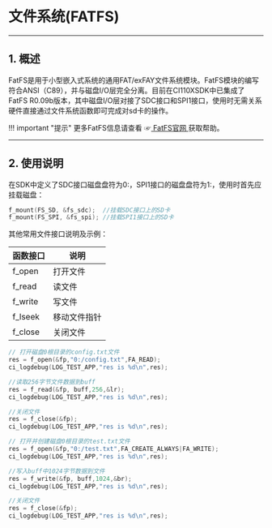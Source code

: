 # 文件系统(FATFS)

***

## 1. 概述

FatFS是用于小型嵌入式系统的通用FAT/exFAY文件系统模块。FatFS模块的编写符合ANSI（C89），并与磁盘I/O层完全分离。目前在CI110XSDK中已集成了FatFS R0.09b版本，其中磁盘I/O层对接了SDC接口和SPI1接口，使用时无需关系硬件直接通过文件系统函数即可完成对sd卡的操作。

!!! important "提示"
    更多FatFS信息请查看 ☞[ FatFS官网 ](http://elm-chan.org/fsw/ff/00index_e.html)获取帮助。

***

## 2. 使用说明

在SDK中定义了SDC接口磁盘盘符为0:，SPI1接口的磁盘盘符为1:，使用时首先应挂载磁盘：

```c
f_mount(FS_SD, &fs_sdc);  //挂载SDC接口上的SD卡
f_mount(FS_SPI, &fs_spi); //挂载SPI1接口上的SD卡
```

其他常用文件接口说明及示例：

| 函数接口 | 说明         |
| -------- | ------------ |
| f_open   | 打开文件     |
| f_read   | 读文件       |
| f_write  | 写文件       |
| f_lseek  | 移动文件指针 |
| f_close  | 关闭文件     |

```c
// 打开磁盘0根目录的config.txt文件
res = f_open(&fp,"0:/config.txt",FA_READ);
ci_logdebug(LOG_TEST_APP,"res is %d\n",res);

//读取256字节文件数据到buff
res = f_read(&fp, buff,256,&lr);
ci_logdebug(LOG_TEST_APP,"res is %d\n",res);

//关闭文件
res = f_close(&fp);
ci_logdebug(LOG_TEST_APP,"res is %d\n",res);

// 打开并创建磁盘0根目录的test.txt文件
res = f_open(&fp,"0:/test.txt",FA_CREATE_ALWAYS|FA_WRITE);
ci_logdebug(LOG_TEST_APP,"res is %d\n",res);

//写入buff中1024字节数据到文件
res = f_write(&fp, buff,1024,&br);
ci_logdebug(LOG_TEST_APP,"res is %d\n",res);

//关闭文件
res = f_close(&fp);
ci_logdebug(LOG_TEST_APP,"res is %d\n",res);
```
